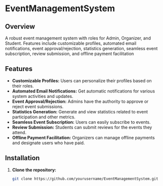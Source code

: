 # EventManagementSystem

## Overview

A robust event management system with roles for Admin, Organizer, and Student. Features include customizable profiles, automated email notifications, event approval/rejection, statistics generation, seamless event subscription, review submission, and offline payment facilitation

## Features

- **Customizable Profiles:** Users can personalize their profiles based on their roles.
- **Automated Email Notifications:** Get automatic notifications for various system activities and updates.
- **Event Approval/Rejection:** Admins have the authority to approve or reject event submissions.
- **Statistics Generation:** Generate and view statistics related to event participation and other metrics.
- **Seamless Event Subscription:** Users can easily subscribe to events.
- **Review Submission:** Students can submit reviews for the events they attend.
- **Offline Payment Facilitation:** Organizers can manage offline payments and designate users who have paid.

## Installation

1. **Clone the repository:**
   ```bash
   git clone https://github.com/yourusername/EventManagementSystem.git
